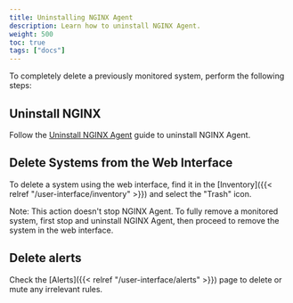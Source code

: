 ```yaml
---
title: Uninstalling NGINX Agent
description: Learn how to uninstall NGINX Agent.
weight: 500
toc: true
tags: ["docs"]
---
```


To completely delete a previously monitored system, perform the following steps:

## Uninstall NGINX

Follow the [Uninstall NGINX Agent](https://docs.nginx.com/nginx-agent/uninstall/) guide to uninstall NGINX Agent.

## Delete Systems from the Web Interface

To delete a system using the web interface, find it in the [Inventory]({{< relref "/user-interface/inventory" >}}) and select the "Trash" icon.

Note: This action doesn't stop NGINX Agent. To fully remove a monitored system, first stop and uninstall NGINX Agent, then proceed to remove the system in the web interface.

## Delete alerts

Check the [Alerts]({{< relref "/user-interface/alerts" >}}) page to delete or mute any irrelevant rules.
